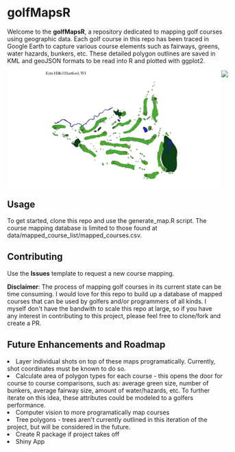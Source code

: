 # golfMapsR

Welcome to the <strong>golfMapsR</strong>, a repository dedicated to mapping golf courses using geographic data. Each golf course in this repo has been traced in Google Earth to capture various course elements such as fairways, greens, water hazards, bunkers, etc. These detailed polygon outlines are saved in KML and geoJSON formats to be read into R and plotted with ggplot2. 

<div style="display: flex;">
<img src = "maps/erin_hills.png" width=500>
<img src = "https://github.com/abodesy14/golfMapsR/assets/46985185/424b8c59-1971-474d-9a33-3f5feb176203" width=400>
</div>



## Usage
To get started, clone this repo and use the generate_map.R script. The course mapping database is limited to those found at data/mapped_course_list/mapped_courses.csv. 



## Contributing
Use the <strong>Issues</strong> template to request a new course mapping. 

<strong>Disclaimer</strong>: The process of mapping golf courses in its current state can be time consuming. I would love for this repo to build up a database of mapped courses that can be used by golfers and/or programmers of all kinds. I myself don't have the bandwith to scale this repo at large, so if you have any interest in contributing to this project, please feel free to clone/fork and create a PR.

## Future Enhancements and Roadmap
<li>Layer individual shots on top of these maps programatically. Currently, shot coordinates must be known to do so.</li>
<li>Calculate area of polygon types for each course - this opens the door for course to course comparisons, such as: average green size, number of bunkers, average fairway size, amount of water/hazards, etc. To further iterate on this idea, these attributes could be modeled to a golfers performance. </li>
<li>Computer vision to more programatically map courses</li>
<li>Tree polygons - trees aren't currently outlined in this iteration of the project, but will be considered in the future.</li>
<li>Create R package if project takes off</li>
<li>Shiny App</li>
